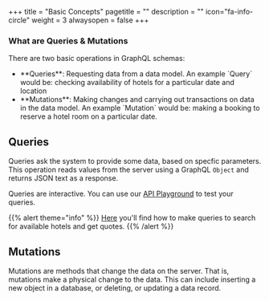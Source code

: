 +++
title = "Basic Concepts"
pagetitle = ""
description = ""
icon="fa-info-circle"
weight = 3
alwaysopen = false
+++

### What are Queries & Mutations

There are two basic operations in GraphQL schemas:
<ul><li> **Queries**: Requesting data from a data model. An example `Query` would be: checking availability of hotels for a particular date and location</li>
<li> **Mutations**: Making changes and carrying out transactions on data in the data model. An example `Mutation` would be: making a booking to reserve a hotel room on a particular date.</li></ul>

## Queries 
Queries ask the system to provide some data, based on specfic parameters. This operation reads values from the server using a GraphQL `Object` and returns JSON text as a response.

Queries are interactive. You can use our [API Playground](https://api.travelgatex.com/) to test your queries.

{{% alert theme="info" %}} [Here](https://docs.travelgatex.com/connectiontypesbuyers/hotel-x/methods/) you'll find how to make queries to search for available hotels and get quotes. {{% /alert %}}

## Mutations 
Mutations are methods that change the data on the server. That is, mutations make a physical change to the data. This can include inserting a new object in a database, or deleting, or updating a data record.
